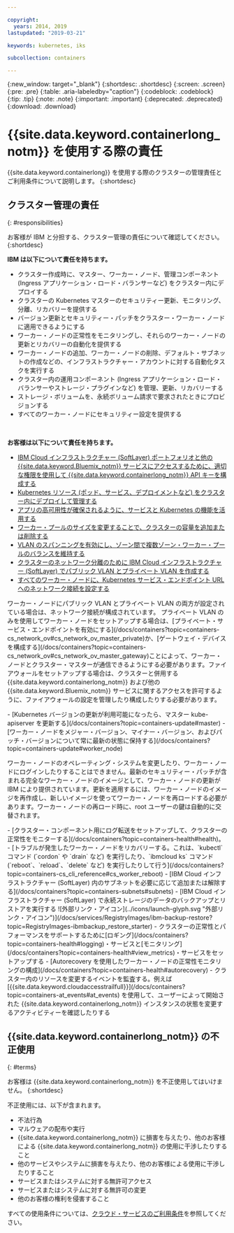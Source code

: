 ```yaml
---

copyright:
  years: 2014, 2019
lastupdated: "2019-03-21"

keywords: kubernetes, iks

subcollection: containers

---
```


{:new_window: target="_blank"}
{:shortdesc: .shortdesc}
{:screen: .screen}
{:pre: .pre}
{:table: .aria-labeledby="caption"}
{:codeblock: .codeblock}
{:tip: .tip}
{:note: .note}
{:important: .important}
{:deprecated: .deprecated}
{:download: .download}



# {{site.data.keyword.containerlong_notm}} を使用する際の責任
{{site.data.keyword.containerlong}} を使用する際のクラスターの管理責任とご利用条件について説明します。
{:shortdesc}

## クラスター管理の責任
{: #responsibilities}

お客様が IBM と分担する、クラスター管理の責任について確認してください。
{:shortdesc}

**IBM は以下について責任を持ちます。**

- クラスター作成時に、マスター、ワーカー・ノード、管理コンポーネント (Ingress アプリケーション・ロード・バランサーなど) をクラスター内にデプロイする
- クラスターの Kubernetes マスターのセキュリティー更新、モニタリング、分離、リカバリーを提供する
- バージョン更新とセキュリティー・パッチをクラスター・ワーカー・ノードに適用できるようにする
- ワーカー・ノードの正常性をモニタリングし、それらのワーカー・ノードの更新とリカバリーの自動化を提供する
- ワーカー・ノードの追加、ワーカー・ノードの削除、デフォルト・サブネットの作成などの、インフラストラクチャー・アカウントに対する自動化タスクを実行する
- クラスター内の運用コンポーネント (Ingress アプリケーション・ロード・バランサーやストレージ・プラグインなど) を管理、更新、リカバリーする
- ストレージ・ボリュームを、永続ボリューム請求で要求されたときにプロビジョンする
- すべてのワーカー・ノードにセキュリティー設定を提供する

</br>

**お客様は以下について責任を持ちます。**

- [IBM Cloud インフラストラクチャー (SoftLayer) ポートフォリオと他の {{site.data.keyword.Bluemix_notm}} サービスにアクセスするために、適切な権限を使用して {{site.data.keyword.containerlong_notm}} API キーを構成する](/docs/containers?topic=containers-users#api_key)
- [Kubernetes リソース (ポッド、サービス、デプロイメントなど) をクラスター内にデプロイして管理する](/docs/containers?topic=containers-app#app_cli)
- [アプリの高可用性が確保されるように、サービスと Kubernetes の機能を活用する](/docs/containers?topic=containers-app#highly_available_apps)
- [ワーカー・プールのサイズを変更することで、クラスターの容量を追加または削除する](/docs/containers?topic=containers-clusters#add_workers)
- [VLAN のスパンニングを有効にし、ゾーン間で複数ゾーン・ワーカー・プールのバランスを維持する](/docs/containers?topic=containers-plan_clusters#ha_clusters)
- [クラスターのネットワーク分離のために IBM Cloud インフラストラクチャー (SoftLayer) でパブリック VLAN とプライベート VLAN を作成する ](/docs/infrastructure/vlans?topic=vlans-getting-started-with-vlans#getting-started-with-vlans)
- [すべてのワーカー・ノードに、Kubernetes サービス・エンドポイント URL へのネットワーク接続を設定する](/docs/containers?topic=containers-firewall#firewall)
<p class="note">ワーカー・ノードにパブリック VLAN とプライベート VLAN の両方が設定されている場合は、ネットワーク接続が構成されています。 プライベート VLAN のみを使用してワーカー・ノードをセットアップする場合は、[プライベート・サービス・エンドポイントを有効にする](/docs/containers?topic=containers-cs_network_ov#cs_network_ov_master_private)か、[ゲートウェイ・デバイスを構成する](/docs/containers?topic=containers-cs_network_ov#cs_network_ov_master_gateway)ことによって、ワーカー・ノードとクラスター・マスターが通信できるようにする必要があります。ファイアウォールをセットアップする場合は、クラスターと併用する {{site.data.keyword.containerlong_notm}} および他の {{site.data.keyword.Bluemix_notm}} サービスに関するアクセスを許可するように、ファイアウォールの設定を管理したり構成したりする必要があります。</p>
- [Kubernetes バージョンの更新が利用可能になったら、マスター kube-apiserver を更新する](/docs/containers?topic=containers-update#master)
- [ワーカー・ノードをメジャー・バージョン、マイナー・バージョン、およびパッチ・バージョンについて常に最新の状態に保持する](/docs/containers?topic=containers-update#worker_node) <p class="note">ワーカー・ノードのオペレーティング・システムを変更したり、ワーカー・ノードにログインしたりすることはできません。最新のセキュリティー・パッチが含まれる完全なワーカー・ノードのイメージとして、ワーカー・ノードの更新が IBM により提供されています。更新を適用するには、ワーカー・ノードのイメージを再作成し、新しいイメージを使ってワーカー・ノードを再ロードする必要があります。ワーカー・ノードの再ロード時に、root ユーザーの鍵は自動的に交替されます。</p>
- [クラスター・コンポーネント用にログ転送をセットアップして、クラスターの正常性をモニターする](/docs/containers?topic=containers-health#health)。   
- [トラブルが発生したワーカー・ノードをリカバリーする。これは、`kubectl` コマンド (`cordon` や `drain` など) を実行したり、`ibmcloud ks` コマンド (`reboot`、`reload`、`delete` など) を実行したりして行う](/docs/containers?topic=containers-cs_cli_reference#cs_worker_reboot)
- [IBM Cloud インフラストラクチャー (SoftLayer) 内のサブネットを必要に応じて追加または解除する](/docs/containers?topic=containers-subnets#subnets)
- [IBM Cloud インフラストラクチャー (SoftLayer) で永続ストレージのデータのバックアップとリストアを実行する ![外部リンク・アイコン](../icons/launch-glyph.svg "外部リンク・アイコン")](/docs/services/RegistryImages/ibm-backup-restore?topic=RegistryImages-ibmbackup_restore_starter)
- クラスターの正常性とパフォーマンスをサポートするために[ロギング](/docs/containers?topic=containers-health#logging)・サービスと[モニタリング](/docs/containers?topic=containers-health#view_metrics)・サービスをセットアップする
- [Autorecovery を使用したワーカー・ノードの正常性モニタリングの構成](/docs/containers?topic=containers-health#autorecovery)
- クラスター内のリソースを変更するイベントを監査する。例えば [{{site.data.keyword.cloudaccesstrailfull}}](/docs/containers?topic=containers-at_events#at_events) を使用して、ユーザーによって開始された {{site.data.keyword.containerlong_notm}} インスタンスの状態を変更するアクティビティーを確認したりする

<br />


## {{site.data.keyword.containerlong_notm}} の不正使用
{: #terms}

お客様は {{site.data.keyword.containerlong_notm}} を不正使用してはいけません。
{:shortdesc}

不正使用には、以下が含まれます。

*   不法行為
*   マルウェアの配布や実行
*   {{site.data.keyword.containerlong_notm}} に損害を与えたり、他のお客様による {{site.data.keyword.containerlong_notm}} の使用に干渉したりすること
*   他のサービスやシステムに損害を与えたり、他のお客様による使用に干渉したりすること
*   サービスまたはシステムに対する無許可アクセス
*   サービスまたはシステムに対する無許可の変更
*   他のお客様の権利を侵害すること

すべての使用条件については、[クラウド・サービスのご利用条件](https://cloud.ibm.com/docs/overview/terms-of-use/notices.html#terms)を参照してください。
